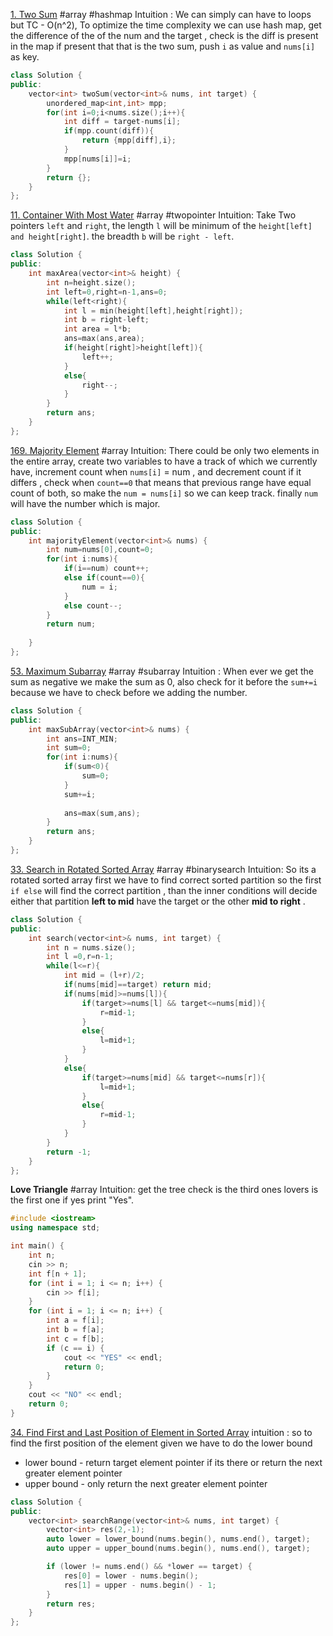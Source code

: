 [1. Two Sum](https://leetcode.com/problems/two-sum/)
#array #hashmap 
Intuition :  We can simply can have to loops but TC - O(n^2), To optimize the time complexity we can use hash map,  get the difference of the of the num and the target , check is the diff is present in the map if present that that is the two sum, push `i`  as value and  `nums[i]` as key.
```cpp
class Solution {
public:
    vector<int> twoSum(vector<int>& nums, int target) {
        unordered_map<int,int> mpp;
        for(int i=0;i<nums.size();i++){
            int diff = target-nums[i];
            if(mpp.count(diff)){
                return {mpp[diff],i};
            }
            mpp[nums[i]]=i;
        }
        return {};
    }
};
```

[11. Container With Most Water](https://leetcode.com/problems/container-with-most-water/)
#array #twopointer 
Intuition:  Take Two pointers `left` and `right`, the length `l` will be minimum of the `height[left] and height[right]`. the breadth `b` will be `right - left`.
```cpp
class Solution {
public:
    int maxArea(vector<int>& height) {
        int n=height.size();
        int left=0,right=n-1,ans=0;
        while(left<right){
            int l = min(height[left],height[right]);
            int b = right-left;
            int area = l*b;
            ans=max(ans,area);
            if(height[right]>height[left]){
                left++;
            }
            else{
                right--;
            }
        }
        return ans;
    }
};
```

[169. Majority Element](https://leetcode.com/problems/majority-element/)
#array 
Intuition:  There could be only two elements in the entire array, create  two variables to have a  track of which we currently have,  increment count when `nums[i]` = num , and decrement count if it differs , check when `count==0` that means that previous range have equal count of both, 
so make the `num = nums[i]` so we can keep track. finally `num` will have the  number which is major.
```cpp
class Solution {
public:
    int majorityElement(vector<int>& nums) {
        int num=nums[0],count=0;
        for(int i:nums){
            if(i==num) count++;
            else if(count==0){
                num = i;
            }
            else count--;
        }
        return num;
        
    }
};
```

[53. Maximum Subarray](https://leetcode.com/problems/maximum-subarray/)
#array #subarray
Intuition : When ever we get the sum as negative we make the sum as 0, also check for it before the `sum+=i` because we have to check before we adding the number.
```cpp
class Solution {
public:
    int maxSubArray(vector<int>& nums) {
        int ans=INT_MIN;
        int sum=0;
        for(int i:nums){
            if(sum<0){
                sum=0;
            }
            sum+=i;
        
            ans=max(sum,ans);
        }
        return ans;
    }
};
```

[33. Search in Rotated Sorted Array](https://leetcode.com/problems/search-in-rotated-sorted-array/)
#array #binarysearch 
Intuition: So its a rotated sorted array first we have to find correct sorted partition so the first `if else` will find the correct partition , than the inner conditions will decide either that partition  **left to mid**  have the target or the other  **mid to right** .
```cpp
class Solution {
public:
    int search(vector<int>& nums, int target) {
        int n = nums.size();
        int l =0,r=n-1;
        while(l<=r){
            int mid = (l+r)/2;
            if(nums[mid]==target) return mid;
            if(nums[mid]>=nums[l]){
                if(target>=nums[l] && target<=nums[mid]){
                    r=mid-1;
                }
                else{
                    l=mid+1;
                }
            }
            else{
                if(target>=nums[mid] && target<=nums[r]){
                    l=mid+1;
                }
                else{
                    r=mid-1;
                }
            }
        }
        return -1;
    }
};
```
**Love Triangle**
#array 
Intuition: get the tree check is the third ones lovers is the first one if yes print "Yes".
```cpp
#include <iostream>
using namespace std;

int main() {
    int n;
    cin >> n;
    int f[n + 1];
    for (int i = 1; i <= n; i++) {
        cin >> f[i];
    }
    for (int i = 1; i <= n; i++) {
        int a = f[i];
        int b = f[a];
        int c = f[b];
        if (c == i) {
            cout << "YES" << endl;
            return 0;
        }
    }
    cout << "NO" << endl;
    return 0;
}

```
[34. Find First and Last Position of Element in Sorted Array](https://leetcode.com/problems/find-first-and-last-position-of-element-in-sorted-array/)
intuition : so to find the first position of the element given we have to do the lower bound
- lower bound -  return target element pointer if its there or return the next greater element pointer
- upper bound -  only return the next greater element pointer
```cpp
class Solution {
public:
    vector<int> searchRange(vector<int>& nums, int target) {
        vector<int> res(2,-1);
        auto lower = lower_bound(nums.begin(), nums.end(), target);
        auto upper = upper_bound(nums.begin(), nums.end(), target);

        if (lower != nums.end() && *lower == target) {
            res[0] = lower - nums.begin();
            res[1] = upper - nums.begin() - 1;
        }
        return res;
    }
};
```